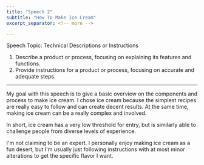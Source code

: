 ```yaml
---
title: "Speech 2"
subtitle: "How To Make Ice Cream"
excerpt_separator: <!-- more -->

---
```


Speech Topic: Technical Descriptions or Instructions
1.  Describe a product or process, focusing on explaining its features and functions.
2.  Provide instructions for a product or process, focusing on accurate and adequate steps.

<!-- more -->

---

My goal with this speech is to give a basic overview on the components and process to make ice cream. I chose ice cream because the simplest recipes are really easy to follow and can create decent results. At the same time, making ice cream can be a really complex and involved. 

In short, ice cream has a very low threshold for entry, but is similarly able to challenge people from diverse levels of experience.

I'm not claiming to be an expert. I personally enjoy making ice cream as a fun desert, but I'm usually just following instructions with at most minor alterations to get the specific flavor I want.




